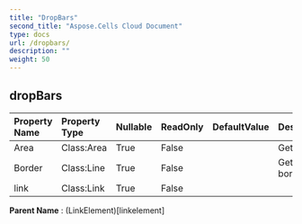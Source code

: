 ```yaml
---
title: "DropBars"
second_title: "Aspose.Cells Cloud Document"
type: docs
url: /dropbars/
description: ""
weight: 50
---
```


## **dropBars**

 

| Property Name | Property Type | Nullable |  ReadOnly | DefaultValue | Description | 
| :- | :- | :- |:- |  :- | :- |
| Area | Class:Area | True |  False |  | Gets the . |  
| Border | Class:Line | True |  False |  | Gets the border . |  
| link | Class:Link | True |  False |  |  |  

**Parent Name** : (LinkElement)[linkelement]

